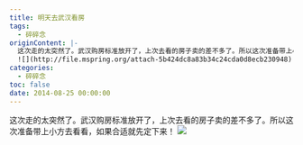 ```yaml
---
title: 明天去武汉看房
tags:
  - 碎碎念
originContent: |-
  这次走的太突然了。武汉购房标准放开了，上次去看的房子卖的差不多了。所以这次准备带上小方去看看，如果合适就先定下来！
  ![](http://file.mspring.org/attach-5b424dc8a83b34c24cda0d8ecb230948)
categories:
  - 碎碎念
toc: false
date: 2014-08-25 00:00:00
---
```


这次走的太突然了。武汉购房标准放开了，上次去看的房子卖的差不多了。所以这次准备带上小方去看看，如果合适就先定下来！
![](http://file.mspring.org/attach-5b424dc8a83b34c24cda0d8ecb230948!detail)
